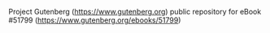 Project Gutenberg (https://www.gutenberg.org) public repository for
eBook #51799 (https://www.gutenberg.org/ebooks/51799)
